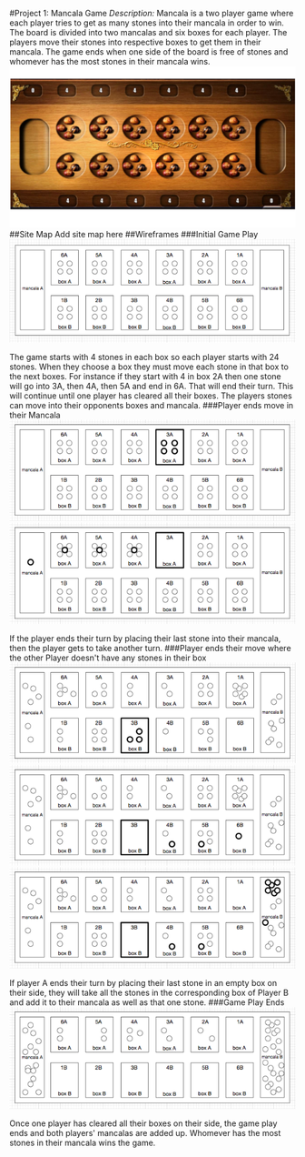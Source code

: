 #Project 1: Mancala Game
_Description:_ Mancala is a two player game where each player tries to get as many stones into their mancala in order to win. The board is divided into two mancalas and six boxes for each player. The players move their stones into respective boxes to get them in their mancala. The game ends when one side of the board is free of stones and whomever has the most stones in their mancala wins.
![Mancala Game Board](https://raw.githubusercontent.com/klhoffy/mancala/master/reference/mancala.png "Mancala Game Board")
##Site Map
Add site map here
##Wireframes
###Initial Game Play
![Initial Game Play](https://raw.githubusercontent.com/klhoffy/mancala/master/reference/mancala_WF01.png "Initial Game Play")

The game starts with 4 stones in each box so each player starts with 24 stones. When they choose a box they must move each stone in that box to the next boxes. For instance if they start with 4 in box 2A then one stone will go into 3A, then 4A, then 5A and end in 6A. That will end their turn. This will continue until one player has cleared all their boxes. The players stones can move into their opponents boxes and mancala.
###Player ends move in their Mancala
![End in Mancala Move 1](https://raw.githubusercontent.com/klhoffy/mancala/master/reference/mancala_WF02.png "End in Mancala Move 1")
![End in Mancala Move 2](https://raw.githubusercontent.com/klhoffy/mancala/master/reference/mancala_WF03.png "End in Mancala Move 2")

If the player ends their turn by placing their last stone into their mancala, then the player gets to take another turn.
###Player ends their move where the other Player doesn't have any stones in their box
![End in Open Spot Move 1](https://raw.githubusercontent.com/klhoffy/mancala/master/reference/mancala_WF04.png "End in Open Spot Move 1")
![End in Open Spot Move 2](https://raw.githubusercontent.com/klhoffy/mancala/master/reference/mancala_WF05.png "End in Open Spot Move 2")
![End in Open Spot Move 3](https://raw.githubusercontent.com/klhoffy/mancala/master/reference/mancala_WF06.png "End in Open Spot Move 3")

If player A ends their turn by placing their last stone in an empty box on their side, they will take all the stones in the corresponding box of Player B and add it to their mancala as well as that one stone.
###Game Play Ends
![Game Play Ends](https://raw.githubusercontent.com/klhoffy/mancala/master/reference/mancala_WF07.png "Game Play Ends")

Once one player has cleared all their boxes on their side, the game play ends and both players' mancalas are added up. Whomever has the most stones in their mancala wins the game.

